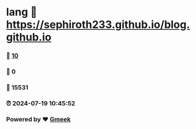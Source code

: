 # lang :link: https://sephiroth233.github.io/blog.github.io 
### :page_facing_up: [10](https://sephiroth233.github.io/blog.github.io/tag.html) 
### :speech_balloon: 0 
### :hibiscus: 15531 
### :alarm_clock: 2024-07-19 10:45:52 
### Powered by :heart: [Gmeek](https://github.com/Meekdai/Gmeek)
